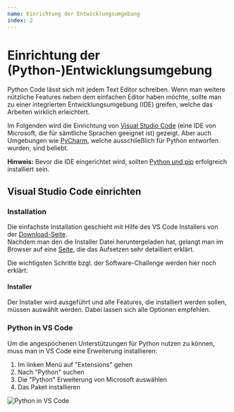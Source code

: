 ```yaml
---
name: Einrichtung der Entwicklungsumgebung
index: 2
---
```


# Einrichtung der (Python-)Entwicklungsumgebung

Python Code lässt sich mit jedem Text Editor schreiben.
Wenn man weitere nützliche Features neben dem einfachen Editor haben möchte,
sollte man zu einer integrierten Entwicklungsumgebung (IDE) greifen,
welche das Arbeiten wirklich erleichtert.

Im Folgenden wird die Einrichtung von [Visual Studio Code](https://code.visualstudio.com/) 
(eine IDE von Microsoft, die für sämtliche Sprachen geeignet ist) gezeigt.
Aber auch Umgebungen wie [PyCharm](https://www.jetbrains.com/pycharm/),
welche ausschließlich für Python entworfen wurden, sind beliebt.

**Hinweis:** Bevor die IDE eingerichtet wird, sollten [Python und pip](installation-von-python) erfolgreich
installiert sein.

## Visual Studio Code einrichten

### Installation 

Die einfachste Installation geschieht mit Hilfe des VS Code Installers von
der [Download-Seite](https://code.visualstudio.com/Download). \
Nachdem man den die Installer Datei heruntergeladen hat,
gelangt man im Browser auf eine [Seite](https://code.visualstudio.com/docs/),
die das Aufsetzen sehr detailliert erklärt.

Die wichtigsten Schritte bzgl. der Software-Challenge werden hier noch erklärt:

#### Installer

Der Installer wird ausgeführt und alle Features, die installiert werden sollen,
müssen auswählt werden. Dabei lassen sich alle Optionen empfehlen.

### Python in VS Code

Um die angespochenen Unterstützungen für Python nutzen zu können, 
muss man in VS Code eine Erweiterung installieren:

1.  Im linken Menü auf "Extensions" gehen
2.  Nach "Python" suchen
3.  Die "Python" Erweiterung von Microsoft auswählen 
4.  Das Paket installieren
   
![Python in VS Code](/images/python/vs-code-python.png)
